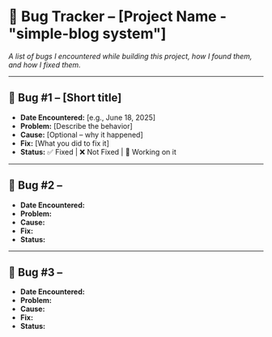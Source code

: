 # 🐞 Bug Tracker – [Project Name - "simple-blog system"]

_A list of bugs I encountered while building this project, how I found them, and how I fixed them._

---

## 🔹 Bug #1 – [Short title]
- **Date Encountered:** [e.g., June 18, 2025]
- **Problem:** [Describe the behavior]
- **Cause:** [Optional – why it happened]
- **Fix:** [What you did to fix it]
- **Status:** ✅ Fixed | ❌ Not Fixed | 🔄 Working on it

---

## 🔹 Bug #2 – 
- **Date Encountered:** 
- **Problem:** 
- **Cause:** 
- **Fix:** 
- **Status:** 

---

## 🔹 Bug #3 – 
- **Date Encountered:** 
- **Problem:** 
- **Cause:** 
- **Fix:** 
- **Status:** 
